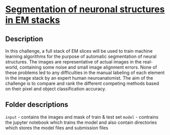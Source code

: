 # [Segmentation of neuronal structures in EM stacks](http://brainiac2.mit.edu/isbi_challenge/)

## Description
In this challenge, a full stack of EM slices will be used to train machine learning algorithms for the purpose of automatic segmentation of neural structures. The images are representative of actual images in the real-world, containing some noise and small image alignment errors. None of these problems led to any difficulties in the manual labeling of each element in the image stack by an expert human neuroanatomist. The aim of the challenge is to compare and rank the different competing methods based on their pixel and object classification accuracy.

## Folder descriptions
`input` - contains the images and mask of train & test set
`model` - contrains the jupyter notebook which trains the model and also contain directories which stores the model files and submission files
